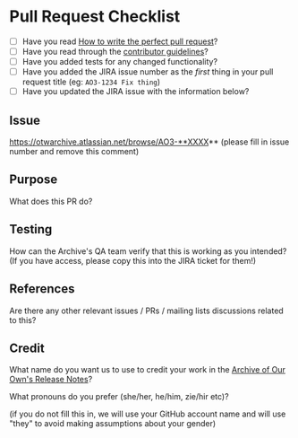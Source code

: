 # Pull Request Checklist

* [ ] Have you read [How to write the perfect pull request](https://github.com/blog/1943-how-to-write-the-perfect-pull-request)?
* [ ] Have you read through the [contributor guidelines](https://github.com/otwcode/otwarchive/blob/master/CONTRIBUTING.md)?
* [ ] Have you added tests for any changed functionality?
* [ ] Have you added the JIRA issue number as the *first* thing in your pull request title (eg: `AO3-1234 Fix thing`)
* [ ] Have you updated the JIRA issue with the information below?

## Issue

https://otwarchive.atlassian.net/browse/AO3-**XXXX** (please fill in issue number and remove this comment)

## Purpose

What does this PR do?

## Testing

How can the Archive's QA team verify that this is working as you intended? (If you have access, please copy this into the JIRA ticket for them!)

## References

Are there any other relevant issues / PRs / mailing lists discussions related to this?

## Credit

What name do you want us to use to credit your work in the [Archive of Our Own's Release Notes](http://archiveofourown.org/admin_posts?tag=1)?

What pronouns do you prefer (she/her, he/him, zie/hir etc)?

(if you do not fill this in, we will use your GitHub account name and will use "they" to avoid making assumptions about your gender)
